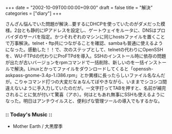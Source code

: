 +++
date = "2002-10-09T00:00:00+09:00"
draft = false
title = "解決"
categories = ["diary"]
+++

さんざん悩んでいた問題が解決...要するにDHCPを使っていたのがダメだった模様。2台とも静的にIPアドレスを設定し、ゲートウェイをルータに、DNSはプロバイダのサーバを指定。かつそれぞれのマシンに同じhostsファイルを置くことで万事解決。telnet・ftp共につながることを確認、sambaも普通に使えるようになった。感動した！！で、次のステップとして、telnetの代わりにOpenSSHを、WU-FTPdの代わりにProFTPdを導入。SSHのインストール時に依存の問題が出たが古いバージョンをrpmコマンドで一括削除、新しいのを一括インストールで解決。Linuxとかってファイルをダウンロードしてくると「openssh-askpass-gnome-3.4p-1.i386.rpm」とか異様に長ったらしいファイル名なんだが。こりゃコマンド打つの大変だなぁなんてぼやきながら、いままでシコシコ間違えないように手入力していたのだが。一文字打ってTABを押すと、名前が補完されることに気が付いて驚喜（アホ）。何はともあれ無事にSSHも使えるようになった。明日はアンチウイルスと、便利げな管理ツールの導入でもするかな。

<h3>:: Today's Music ::</h3>
<ul>
<li>Mother Earth / 大黒摩季</li>
</ul>
